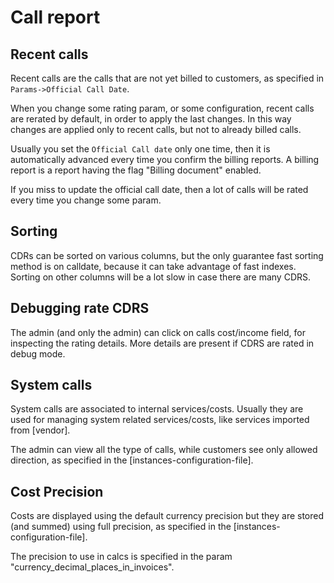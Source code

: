 # Call report

## Recent calls

Recent calls are the calls that are not yet billed to customers, as specified in ``Params->Official Call Date``.

When you change some rating param, or some configuration, recent calls are rerated by default, in order to apply the last changes. In this way changes are applied only to recent calls, but not to already billed calls.

Usually you set the ``Official Call date`` only one time, then it is automatically advanced every time you confirm the billing reports. A billing report is a report having the flag "Billing document" enabled.

If you miss to update the official call date, then a lot of calls will be rated every time you change some param.

## Sorting

CDRs can be sorted on various columns, but the only guarantee fast sorting method is on calldate, because it can take advantage of fast indexes. Sorting on other columns will be a lot slow in case there are many CDRS.

## Debugging rate CDRS

The admin (and only the admin) can click on calls cost/income field, for inspecting the rating details. More details are present if CDRS are rated in debug mode.

## System calls

System calls are associated to internal services/costs. Usually they are used for managing system related services/costs, like services imported from [vendor].

The admin can view all the type of calls, while customers see only allowed direction, as specified in the [instances-configuration-file].

## Cost Precision

Costs are displayed using the default currency precision but they are stored (and summed) using full precision, as specified in the [instances-configuration-file].

The precision to use in calcs is specified in the param "currency_decimal_places_in_invoices".
